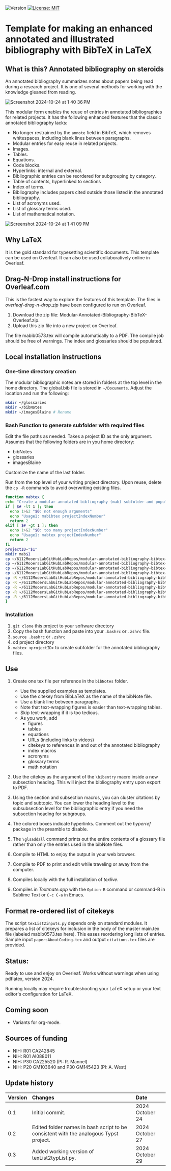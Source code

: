 ![Version](https://img.shields.io/static/v1?label=modular-annotated-bibliography-bibtex-latex&message=0.3&color=brightcolor)
[![License: MIT](https://img.shields.io/badge/License-MIT-blue.svg)](https://opensource.org/licenses/MIT)


# Template for making an enhanced annotated and illustrated bibliography with BibTeX in LaTeX

## What is this? Annotated bibliography on steroids
An annotated bibliography summarizes notes about papers being read during a research project.
It is one of several methods for working with the knowledge gleaned from reading.

![Screenshot 2024-10-24 at 1 40 36 PM](https://github.com/user-attachments/assets/edfd7bd6-85db-40e9-9ad0-53ceb1dc3173)



This modular form enables the reuse of entries in annotated bibliographies for related projects.
It has the following enhanced features that the classic annotated bibliography lacks:

- No longer restrained by the `annote` field in BibTeX, which removes whitespaces, including blank lines between paragraphs.
- Modular entries for easy reuse in related projects.
- Images.
- Tables.
- Equations.
- Code blocks.
- Hyperlinks: internal and external.
- Bibliographic entries can be reordered for subgrouping by category. 
- Table of contents, hyperlinked to sections
- Index of terms.
- Bibliography includes papers cited outside those listed in the annotated bibliography.
- List of acronyms used.
- List of glossary terms used.
- List of mathematical notation.

![Screenshot 2024-10-24 at 1 41 09 PM](https://github.com/user-attachments/assets/c1fa04fa-7e62-407a-85f3-628f22defc06)


## Why LaTeX

It is the gold standard for typesetting scientific documents.
This template can be used on Overleaf.
It can also be used collaboratively online in Overleaf.


## Drag-N-Drop install instructions for Overleaf.com

This is the fastest way to explore the features of this template.
The files in *overleaf-drag-n-drop.zip* have been configured to run on Overleaf.

1. Download the zip file: Modular-Annotated-Bibliography-BibTeX-Overleaf.zip.
2. Upload this zip file into a new project on Overleaf.

The file mabib0573.tex will compile automatically to a PDF. 
The compile job should be free of warnings.
The index and glossaries should be populated.



## Local installation instructions

### One-time directory creation

The modular bibliographic notes are stored in folders at the top level in the home directory.
The global.bib file is stored in `~/Documents`.
Adjust the location and run the following:

```bash
mkdir ~/glossaries
mkdir ~/bibNotes
mkdir ~/imagesBlaine # Rename 
````

### Bash Function to generate subfolder with required files

Edit the file paths as needed.
Takes a project ID as the only argument.
Assumes that the following folders are in you home directory:

-  bibNotes
-  glossaries
-  imagesBlaine

Customize the name of the last folder.

Run from the top level of your writing project directory.
Upon reuse, delete the `cp -R` commands to avoid overwriting existing files.


```bash
function mabtex {
echo "Create a modular annotated bibliography (mab) subfolder and populate with required files with project number in the title."
if [ $# -lt 1 ]; then
  echo 1>&2 "$0: not enough arguments"
  echo "Usage1: mabibtex projectIndexNumber"
  return 2
elif [ $# -gt 1 ]; then
  echo 1>&2 "$0: too many projectIndexNumber"
  echo "Usage1: mabtex projectIndexNumber"
  return 2
fi
projectID="$1"
mkdir mab$1
cp ~/6112MooersLabGitHubLabRepos/modular-annotated-bibliography-bibtex-latex/compile.sh ./mab$1/.
cp ~/6112MooersLabGitHubLabRepos/modular-annotated-bibliography-bibtex-latex/apacannx.bst ./mab$1/.
cp ~/6112MooersLabGitHubLabRepos/modular-annotated-bibliography-bibtex-latex/mab0519.bib ./mab$1/mab$1.bib
cp ~/6112MooersLabGitHubLabRepos/modular-annotated-bibliography-bibtex-latex/mab0519.tex ./mab$1/mab$1.tex
cp -R ~/6112MooersLabGitHubLabRepos/modular-annotated-bibliography-bibtex-latex/glossaries/glossary.tex ~/glossaries/.
cp -R ~/6112MooersLabGitHubLabRepos/modular-annotated-bibliography-bibtex-latex/bibNotes ~/glossary/.
cp -R ~/6112MooersLabGitHubLabRepos/modular-annotated-bibliography-bibtex-latex/notation.tex ~/glossary/.
cp -R ~/6112MooersLabGitHubLabRepos/modular-annotated-bibliography-bibtex-latex/bibNotes/* ~/bibNotes/.
cp -R ~/6112MooersLabGitHubLabRepos/modular-annotated-bibliography-bibtex-latex/imagesBlaine/* ~/imagesBlaine/.
}
```

### Installation

1. `git clone` this project to your software directory
2. Copy the bash function and paste into your `.bashrc` or `.zshrc` file.
3. `source .bashrc` or `.zshrc`
4. cd project directory
3. `mabtex <projectID>` to create subfolder for the annotated bibliography files.


## Use
1. Create one tex file per reference in the `bibNotes` folder.
    - Use the supplied examples as templates.
    - Use the citekey from BibLaTeX as the name of the bibNote file.
    - Use a blank line between paragraphs.
    - Note that text-wrapping figures is easier than text-wrapping tables.
    - Skip text-wrapping if it is too tedious.
    - As you work, add
      - figures
      - tables
      - equations
      - URLs (including links to videos)
      - citekeys to references in and out of the annotated bibliography
      - index macros
      - acronyms
      - glossary terms
      - math notation
      
3. Use the citekey as the argument of the `\bibentry` macro inside a new subsection heading. This will inject the bibliography entry upon export to PDF.
4. Using the section and subsection macros, you can cluster citations by topic and subtopic. You can lower the heading level to the subsubsection level for the bibliographic entry if you need the subsection heading for subgroups.
5. The colored boxes indicate hyperlinks. Comment out the *hyperref* package in the preamble to disable.
6. The `\glsaddall` command prints out the entire contents of a glossary file rather than only the entries used in the bibNote files.
7. Compile to HTML to enjoy the output in your web browser.
8. Compile to PDF to print and edit while traveling or away from the computer.
9. Compiles locally with the full installation of *texlive*.
10. Compiles in *Textmate.app* with the `Option-R` command or command-B in Sublime Text or `C-c C-a` in Emacs.

## Format re-ordered list of citekeys

The script `texList2inputs.py` depends only on standard modules.
It prepares a list of citekeys for inclusion in the body of the master main.tex file (labeled mabib0573.tex here).
This eases reordering long lists of entries.
Sample input `papersAboutCoding.tex` and output `citations.tex` files are provided.

## Status: 
Ready to use and enjoy on Overleaf. Works without warnings when using pdflatex, version 2024.

Running locally may require troubleshooting your LaTeX setup or your text editor's configuration for LaTeX.

## Coming soon

- Variants for org-mode.

## Sources of funding

- NIH: R01 CA242845
- NIH: R01 AI088011
- NIH: P30 CA225520 (PI: R. Mannel)
- NIH: P20 GM103640 and P30 GM145423 (PI: A. West)

## Update history

| Version           |  Changes                                                                                                                          | Date                      |
|:------------------|:--------------------------------------------------------------------------------------------------------------------|:--------------------------| 
| 0.1               | Initial commit.                                                                                                                       | 2024  October 24          |
| 0.2               | Edited folder names in bash script to be consistent with the analogous Typst project.       | 2024  October 27          |
| 0.3              | Added working version of texList2typList.py.                                                                         | 2024  October 29          |
